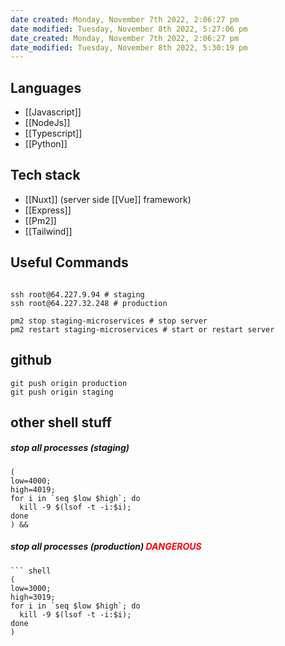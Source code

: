 ```yaml
---
date created: Monday, November 7th 2022, 2:06:27 pm
date modified: Tuesday, November 8th 2022, 5:27:06 pm
date_created: Monday, November 7th 2022, 2:06:27 pm
date_modified: Tuesday, November 8th 2022, 5:30:19 pm
---
```


## Languages

- [[Javascript]]
- [[NodeJs]]
- [[Typescript]]
- [[Python]]

## Tech stack
- [[Nuxt]] (server side [[Vue]] framework)
- [[Express]]
- [[Pm2]]
- [[Tailwind]]


## Useful Commands
```shell

ssh root@64.227.9.94 # staging   
ssh root@64.227.32.248 # production

pm2 stop staging-microservices # stop server
pm2 restart staging-microservices # start or restart server

```

## github

```
git push origin production
git push origin staging
```


## other shell stuff

##### stop all processes (staging)
``` shell
(
low=4000;
high=4019;
for i in `seq $low $high`; do
  kill -9 $(lsof -t -i:$i);
done
) &&

```

##### stop all processes (production) <span style="color:red"> DANGEROUS</span>
```
``` shell
(
low=3000;
high=3019;
for i in `seq $low $high`; do
  kill -9 $(lsof -t -i:$i);
done
)

```
